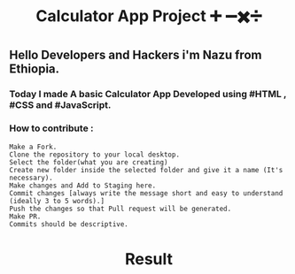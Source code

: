 <h1 align="center">Calculator App Project ➕ ➖✖️➗</h1>

## Hello Developers and Hackers i'm Nazu from Ethiopia.
### Today I made A basic Calculator App Developed using #HTML , #CSS and #JavaScript.

### How to contribute :

    Make a Fork.
    Clone the repository to your local desktop.
    Select the folder(what you are creating)
    Create new folder inside the selected folder and give it a name (It's necessary).
    Make changes and Add to Staging here.
    Commit changes [always write the message short and easy to understand (ideally 3 to 5 words).]
    Push the changes so that Pull request will be generated.
    Make PR.
    Commits should be descriptive.




<h1 align="center">Result</h1>


